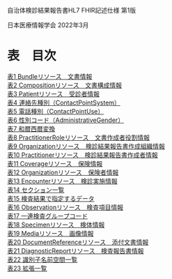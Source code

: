 自治体検診結果報告書HL7 FHIR記述仕様 第1版

日本医療情報学会
2022年3月

# **表　目次**
  [表1 Bundleリソース　文書情報](tables.html#tbl-01)<br>
  [表2 Compositionリソース　文書構成情報](tables.html#tbl-02)<br>
  [表3 Patientリソース　受診者情報](tables.html#tbl-03)<br>
  [表4 連絡先種別（ContactPointSystem）](tables.html#tbl-04)<br>
  [表5 電話種別（ContactPointUse）](tables.html#tbl-05)<br>
  [表6 性別コード（AdministrativeGender）](tables.html#tbl-06)<br>
  [表7 和暦西暦変換](tables.html#tbl-07)<br>
  [表8 PractitionerRoleリソース　文書作成者役割情報](tables.html#tbl-08)<br>
  [表9 Organizationリソース　検診結果報告書作成組織情報](tables.html#tbl-09)<br>
  [表10 Practitionerリソース　検診結果報告書作成者情報](tables.html#tbl-10)<br>
  [表11 Coverageリソース　保険情報](tables.html#tbl-11)<br>
  [表12 Organizationリソース　保険者情報](tables.html#tbl-12)<br>
  [表13 Encounterリソース　検診実施情報](tables.html#tbl-13)<br>
  [表14 セクション一覧](tables.html#tbl-14)<br>
  [表15 検査結果で指定するデータ](tables.html#tbl-15)<br>
  [表16 Observationリソース　検査項目情報](tables.html#tbl-16)<br>
  [表17 一連検査グループコード](tables.html#tbl-17)<br>
  [表18 Specimenリソース　検体情報](tables.html#tbl-18)<br>
  [表19 Mediaリソース　画像情報](tables.html#tbl-19)<br>
  [表20 DocumentReferenceリソース　添付文書情報](tables.html#tbl-20)<br>
  [表21 DiagnosticReportリソース　検査報告書情報](tables.html#tbl-21)<br>
  [表22 識別子名前空間一覧](tables.html#tbl-22)<br>
  [表23 拡張一覧](tables.html#tbl-23)
